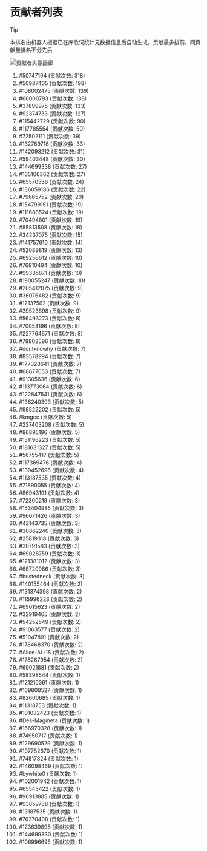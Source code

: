 # 贡献者列表

> [!TIP]
> 本排名由机器人根据已在库歌词统计元数据信息后自动生成，贡献最多排前，同贡献量排名不分先后

![贡献者头像画廊](./CONTRIBUTORS.svg)

1. #50747104 (贡献次数: 318)
2. #50987405 (贡献次数: 198)
3. #108002475 (贡献次数: 139)
4. #68000793 (贡献次数: 138)
5. #37899975 (贡献次数: 133)
6. #92374733 (贡献次数: 127)
7. #115442729 (贡献次数: 90)
8. #117785554 (贡献次数: 50)
9. #72502111 (贡献次数: 39)
10. #132769718 (贡献次数: 33)
11. #142093212 (贡献次数: 31)
12. #59403448 (贡献次数: 30)
13. #144699338 (贡献次数: 27)
14. #165106362 (贡献次数: 27)
15. #65570536 (贡献次数: 24)
16. #136059186 (贡献次数: 22)
17. #79665752 (贡献次数: 20)
18. #154799151 (贡献次数: 19)
19. #111688524 (贡献次数: 19)
20. #70494801 (贡献次数: 19)
21. #85813508 (贡献次数: 18)
22. #34237075 (贡献次数: 15)
23. #141757610 (贡献次数: 14)
24. #52089819 (贡献次数: 13)
25. #69256612 (贡献次数: 10)
26. #76810494 (贡献次数: 10)
27. #99335871 (贡献次数: 10)
28. #190055247 (贡献次数: 10)
29. #205412075 (贡献次数: 9)
30. #36076482 (贡献次数: 9)
31. #12137562 (贡献次数: 9)
32. #39523898 (贡献次数: 9)
33. #56493273 (贡献次数: 8)
34. #70053196 (贡献次数: 8)
35. #227764671 (贡献次数: 8)
36. #78802596 (贡献次数: 8)
37. #dontknowhy (贡献次数: 7)
38. #83578994 (贡献次数: 7)
39. #177028641 (贡献次数: 7)
40. #68677053 (贡献次数: 7)
41. #91305636 (贡献次数: 6)
42. #113773064 (贡献次数: 6)
43. #122847541 (贡献次数: 6)
44. #136240303 (贡献次数: 5)
45. #98522202 (贡献次数: 5)
46. #kmgcc (贡献次数: 5)
47. #227403208 (贡献次数: 5)
48. #86895196 (贡献次数: 5)
49. #151196223 (贡献次数: 5)
50. #181631327 (贡献次数: 5)
51. #56755417 (贡献次数: 5)
52. #117369476 (贡献次数: 4)
53. #139452696 (贡献次数: 4)
54. #113187535 (贡献次数: 4)
55. #71890055 (贡献次数: 4)
56. #86943191 (贡献次数: 4)
57. #72300219 (贡献次数: 3)
58. #153404985 (贡献次数: 3)
59. #96671426 (贡献次数: 3)
60. #42143735 (贡献次数: 3)
61. #30862240 (贡献次数: 3)
62. #25819318 (贡献次数: 3)
63. #30791583 (贡献次数: 3)
64. #69028759 (贡献次数: 3)
65. #121381012 (贡献次数: 3)
66. #68720986 (贡献次数: 3)
67. #bustedneck (贡献次数: 3)
68. #140155464 (贡献次数: 2)
69. #131374398 (贡献次数: 2)
70. #115996223 (贡献次数: 2)
71. #69615623 (贡献次数: 2)
72. #32919465 (贡献次数: 2)
73. #54252549 (贡献次数: 2)
74. #91063577 (贡献次数: 2)
75. #51047891 (贡献次数: 2)
76. #178468370 (贡献次数: 2)
77. #Alice-AL-1S (贡献次数: 2)
78. #178267954 (贡献次数: 2)
79. #69021881 (贡献次数: 2)
80. #58398544 (贡献次数: 1)
81. #121210361 (贡献次数: 1)
82. #109809527 (贡献次数: 1)
83. #82600685 (贡献次数: 1)
84. #11318753 (贡献次数: 1)
85. #101032423 (贡献次数: 1)
86. #Des-Magmeta (贡献次数: 1)
87. #166970328 (贡献次数: 1)
88. #74950717 (贡献次数: 1)
89. #129690529 (贡献次数: 1)
90. #107782670 (贡献次数: 1)
91. #74817824 (贡献次数: 1)
92. #146098469 (贡献次数: 1)
93. #bywhite0 (贡献次数: 1)
94. #102001942 (贡献次数: 1)
95. #65543422 (贡献次数: 1)
96. #96913885 (贡献次数: 1)
97. #93859788 (贡献次数: 1)
98. #13187535 (贡献次数: 1)
99. #76270408 (贡献次数: 1)
100. #123639898 (贡献次数: 1)
101. #144699330 (贡献次数: 1)
102. #106996695 (贡献次数: 1)
